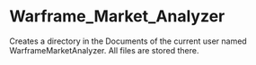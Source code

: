 # Warframe_Market_Analyzer

Creates a directory in the Documents of the current user named WarframeMarketAnalyzer. All files are stored there.
